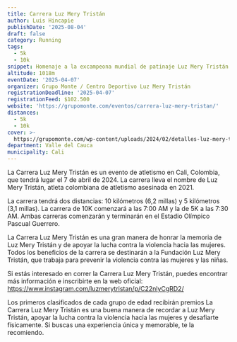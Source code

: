 ```yaml
---
title: Carrera Luz Mery Tristán
author: Luis Hincapie
publishDate: '2025-08-04'
draft: false
category: Running
tags:
  - 5k
  - 10k
snippet: Homenaje a la excampeona mundial de patinaje Luz Mery Tristán.
altitude: 1018m
eventDate: '2025-04-07'
organizer: Grupo Monte / Centro Deportivo Luz Mery Tristán
registrationDeadline: '2025-04-07'
registrationFeed: $102.500
website: 'https://grupomonte.com/eventos/carrera-luz-mery-tristan/'
distances:
  - 5k
  - 10k
cover: >-
  https://grupomonte.com/wp-content/uploads/2024/02/detalles-luz-mery-tristan.jpg
department: Valle del Cauca
municipality: Cali
---
```


La Carrera Luz Mery Tristán es un evento de atletismo en Cali, Colombia, que tendrá lugar el 7 de abril de 2024. La
carrera lleva el nombre de Luz Mery Tristán, atleta colombiana de atletismo asesinada en 2021.

La carrera tendrá dos distancias: 10 kilómetros (6,2 millas) y 5 kilómetros (3,1 millas). La carrera de 10K comenzará a
las 7:00 AM y la de 5K a las 7:30 AM. Ambas carreras comenzarán y terminarán en el Estadio Olímpico Pascual Guerrero.

La Carrera Luz Mery Tristán es una gran manera de honrar la memoria de Luz Mery Tristán y de apoyar la lucha contra la
violencia hacia las mujeres. Todos los beneficios de la carrera se destinarán a la Fundación Luz Mery Tristán, que
trabaja para prevenir la violencia contra las mujeres y las niñas.

Si estás interesado en correr la Carrera Luz Mery Tristán, puedes encontrar más información e inscribirte en la web
oficial: https://www.instagram.com/luzmerytristan/p/C22nlyCgRD2/

Los primeros clasificados de cada grupo de edad recibirán premios
La Carrera Luz Mery Tristán es una buena manera de recordar a Luz Mery Tristán, apoyar la lucha contra la violencia
hacia las mujeres y desafiarte físicamente. Si buscas una experiencia única y memorable, te la recomiendo.

